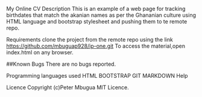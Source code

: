 My Online CV
Description
This is an example of a web page for tracking birthdates that match the akanian names as per the Ghananian culture using HTML language and bootstrap stylesheet and pushing them to te remote repo.

Requirements
clone the project from the remote repo using the link https://github.com/mbuguap928/ip-one.git To access the material,open index.html on any browser.

##Known Bugs There are no bugs reported.

Programming languages used
HTML
BOOTSTRAP
GIT
MARKDOWN
Help


Licence
Copyright (c)Peter Mbugua MIT Licence.
